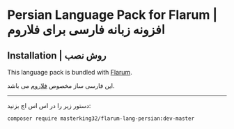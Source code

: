 # Persian Language Pack for Flarum | افزونه زبانه فارسی برای فلاروم

## Installation | روش نصب

This language pack is bundled with [Flarum](http://flarum.org/).

این فارسی ساز مخصوص [فلاروم](http://flarum.org/) می باشد.

---

دستور زیر را در اس اس اچ بزنید:

```bash
composer require masterking32/flarum-lang-persian:dev-master
```
